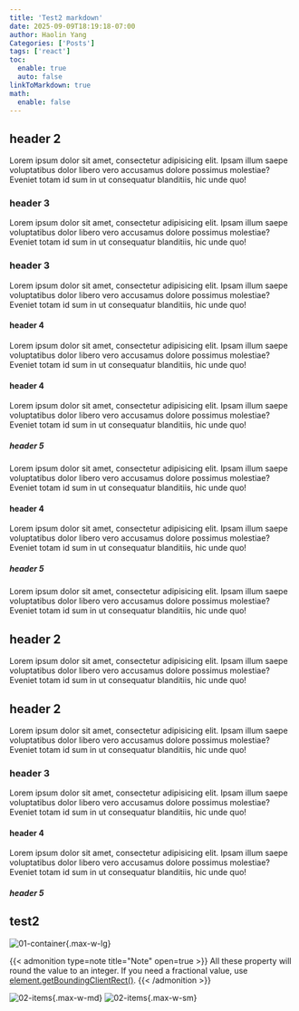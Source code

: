 ```yaml
---
title: 'Test2 markdown'
date: 2025-09-09T18:19:18-07:00
author: Haolin Yang
Categories: ['Posts']
tags: ['react']
toc:
  enable: true
  auto: false
linkToMarkdown: true
math:
  enable: false
---
```


<!--
## Introduction

:img[alt]{src="/flex-grid/01-container.svg" width="50%"}
:cite[smith04]
::youtube[Video of a cat in a box]{v=01ab2cd3efg} -->

<!-- ## img

:img[02-items]{src="/flex-grid/02-items.svg" width="50%"} -->

## header 2

Lorem ipsum dolor sit amet, consectetur adipisicing elit. Ipsam illum saepe voluptatibus dolor libero vero accusamus dolore possimus molestiae? Eveniet totam id sum in ut consequatur blanditiis, hic unde quo!

### header 3

Lorem ipsum dolor sit amet, consectetur adipisicing elit. Ipsam illum saepe voluptatibus dolor libero vero accusamus dolore possimus molestiae? Eveniet totam id sum in ut consequatur blanditiis, hic unde quo!

### header 3

Lorem ipsum dolor sit amet, consectetur adipisicing elit. Ipsam illum saepe voluptatibus dolor libero vero accusamus dolore possimus molestiae? Eveniet totam id sum in ut consequatur blanditiis, hic unde quo!

#### header 4

Lorem ipsum dolor sit amet, consectetur adipisicing elit. Ipsam illum saepe voluptatibus dolor libero vero accusamus dolore possimus molestiae? Eveniet totam id sum in ut consequatur blanditiis, hic unde quo!

#### header 4

Lorem ipsum dolor sit amet, consectetur adipisicing elit. Ipsam illum saepe voluptatibus dolor libero vero accusamus dolore possimus molestiae? Eveniet totam id sum in ut consequatur blanditiis, hic unde quo!

##### header 5

Lorem ipsum dolor sit amet, consectetur adipisicing elit. Ipsam illum saepe voluptatibus dolor libero vero accusamus dolore possimus molestiae? Eveniet totam id sum in ut consequatur blanditiis, hic unde quo!

#### header 4

Lorem ipsum dolor sit amet, consectetur adipisicing elit. Ipsam illum saepe voluptatibus dolor libero vero accusamus dolore possimus molestiae? Eveniet totam id sum in ut consequatur blanditiis, hic unde quo!

##### header 5

Lorem ipsum dolor sit amet, consectetur adipisicing elit. Ipsam illum saepe voluptatibus dolor libero vero accusamus dolore possimus molestiae? Eveniet totam id sum in ut consequatur blanditiis, hic unde quo!

## header 2

Lorem ipsum dolor sit amet, consectetur adipisicing elit. Ipsam illum saepe voluptatibus dolor libero vero accusamus dolore possimus molestiae? Eveniet totam id sum in ut consequatur blanditiis, hic unde quo!

## header 2

Lorem ipsum dolor sit amet, consectetur adipisicing elit. Ipsam illum saepe voluptatibus dolor libero vero accusamus dolore possimus molestiae? Eveniet totam id sum in ut consequatur blanditiis, hic unde quo!

### header 3

Lorem ipsum dolor sit amet, consectetur adipisicing elit. Ipsam illum saepe voluptatibus dolor libero vero accusamus dolore possimus molestiae? Eveniet totam id sum in ut consequatur blanditiis, hic unde quo!

#### header 4

Lorem ipsum dolor sit amet, consectetur adipisicing elit. Ipsam illum saepe voluptatibus dolor libero vero accusamus dolore possimus molestiae? Eveniet totam id sum in ut consequatur blanditiis, hic unde quo!

##### header 5

## test2

![01-container](/flex-grid/01-container.svg 'test'){.max-w-lg}

{{< admonition type=note title="Note" open=true >}}
All these property will round the value to an integer. If you need a fractional value, use [element.getBoundingClientRect()](#element-getboundingclientrect).
{{< /admonition >}}

![02-items](/flex-grid/02-items.svg){.max-w-md}
![02-items](/flex-grid/02-items.svg){.max-w-sm}
